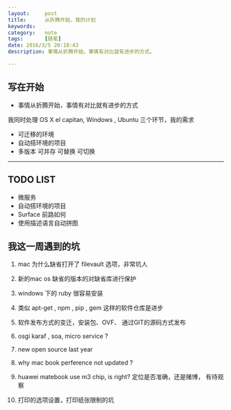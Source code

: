 ```yaml
---
layout:     post
title:      从折腾开始，我的计划
keywords:
category:   note
tags:		[随笔]
date: 2016/3/5 20:18:43
description: 事情从折腾开始，事情有对比就有进步的方式。

---
```


## 写在开始 ##

 - 事情从折腾开始，事情有对比就有进步的方式


 我同时处理  OS X el capitan, Windows , Ubuntu 三个环节，我的需求
 - 可迁移的环境
 - 自动搭环境的项目
 - 多版本 可并存 可替换 可切换

<!--more-->

----------

## TODO LIST ##

 - 微服务
 - 自动搭环境的项目
 - Surface 前路如何
 - 使用描述语言自动拼图

## 我这一周遇到的坑 ##

1. mac 为什么缺省打开了 filevault 选项，非常坑人

2. 新的mac os 缺省的版本的对缺省库进行保护

3. windows 下的 ruby 很容易安装

4. 类似 apt-get , npm , pip , gem 这样的软件仓库是进步

5. 软件发布方式的变迁，安装包、OVF、 通过GIT的源码方式发布

7. osgi karaf , soa, micro service ?

8. new open source last year

9. why mac book perference not updated ?

10. huawei matebook use m3 chip,  is right? 定位是否准确，还是赌博， 有待观察

11. 打印的选项设置，打印纸张限制的坑


